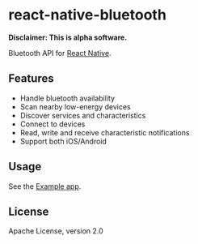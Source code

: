 # react-native-bluetooth

__Disclaimer: This is alpha software.__

Bluetooth API for [React Native](https://github.com/facebook/react-native).

## Features

- Handle bluetooth availability
- Scan nearby low-energy devices
- Discover services and characteristics
- Connect to devices
- Read, write and receive characteristic notifications
- Support both iOS/Android

## Usage

See the [Example app](https://github.com/sogilis/react-native-bluetooth/tree/master/Example).

## License

Apache License, version 2.0
